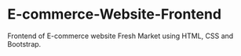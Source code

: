 # E-commerce-Website-Frontend
 Frontend of E-commerce website Fresh Market using HTML, CSS and Bootstrap.

